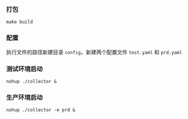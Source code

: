 ### 打包
```
make build
```

### 配置

执行文件的路径新建目录 `config`，新建两个配置文件 `test.yaml` 和 `prd.yaml`

### 测试环境启动

```
nohup ./collector &
```

### 生产环境启动

```
nohup ./collector -e prd &
```
